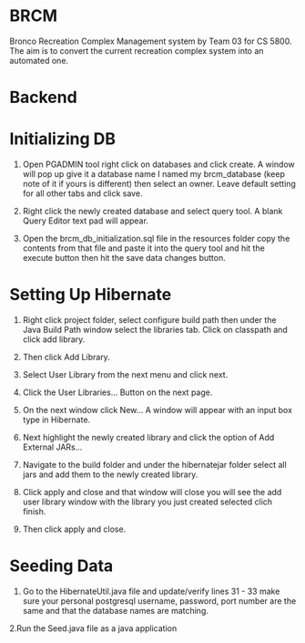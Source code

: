 # BRCM
Bronco Recreation Complex Management system by Team 03 for CS 5800. The aim is to convert the current recreation complex system into an automated one. 

# Backend
# Initializing DB
1. Open PGADMIN tool right click on databases and click create. A window will pop up give it a database name I named my brcm_database (keep note of it if yours is different) then select an owner. Leave default setting for all other tabs and click save.  

2. Right click the newly created database and select query tool. A blank Query Editor text pad will appear.

3. Open the brcm_db_initialization.sql file in the resources folder copy the contents from that file and paste it into the query tool and hit the execute button then hit the save data changes button.

# Setting Up Hibernate
1. Right click project folder, select configure build path then under the Java Build Path window select the libraries tab. Click on classpath and click add library.

2. Then click Add Library. 

3. Select User Library from the next menu and click next.

4.  Click the User Libraries... Button on the next page.

5. On the next window click New... A window will appear with an input box type in Hibernate. 

6. Next highlight the newly created library and click the option of Add External JARs... 

7. Navigate to the build folder and under the hibernatejar folder select all jars and add them to the newly created library.

8. Click apply and close and that window will close you will see the add user library window with the library you just created selected clich finish.

9. Then click apply and close.

# Seeding Data
1. Go to the HibernateUtil.java file and update/verify lines 31 - 33 make sure your personal postgresql username, password, port number are the same and that the database names are matching.

2.Run the Seed.java file as a java application 